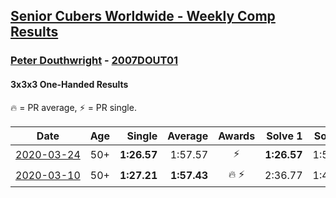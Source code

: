 <style>table {white-space: nowrap;}</style>

## [Senior Cubers Worldwide - Weekly Comp Results](/scw-comp/results/)
### [Peter Douthwright](README.md) - [2007DOUT01](https://www.worldcubeassociation.org/persons/2007DOUT01?event=333oh)
#### 3x3x3 One-Handed Results

<span style="white-space: nowrap;">🔥 = PR average</span>, <span style="white-space: nowrap;">⚡ = PR single</span>.

| Date | Age | Single | Average | Awards | Solve 1 | Solve 2 | Solve 3 | Solve 4 | Solve 5 | Video |
| :--: | :--: | --: | --: | :--: | --: | --: | --: | --: | --: | :-- |
| [2020-03-24](../../results/2020-03-24/333oh.md) | 50+ | **1:26.57** | 1:57.57 | ⚡ | **1:26.57** | 1:52.40 | 2:33.75 | DNS | DNS | [Link](https://www.facebook.com/events/212335450005639?view=permalink&id=214352896470561) |
| [2020-03-10](../../results/2020-03-10/333oh.md) | 50+ | **1:27.21** | **1:57.43** | 🔥 ⚡ | 2:36.77 | 1:48.32 | **1:27.21** | DNS | DNS | [Link](https://www.facebook.com/events/684510792316675?view=permalink&id=688822721885482) |


<!-- Global site tag (gtag.js) - Google Analytics -->
<script async src="https://www.googletagmanager.com/gtag/js?id=UA-86348435-3"></script>
<script>window.dataLayer = window.dataLayer || []; function gtag() {dataLayer.push(arguments);} gtag('js', new Date()); gtag('config', 'UA-86348435-3');</script>
